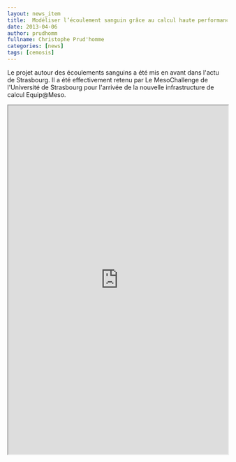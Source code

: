 ```yaml
---
layout: news_item
title:  Modéliser l’écoulement sanguin grâce au calcul haute performance dans L'Actu
date: 2013-04-06
author: prudhomm
fullname: Christophe Prud'homme
categories: [news]
tags: [cemosis]
---
```


Le projet autour des écoulements sanguins a été mis en avant dans l'actu de Strasbourg. Il a été effectivement retenu par Le MesoChallenge de l'Université de Strasbourg
pour l'arrivée de la nouvelle infrastructure de calcul Equip@Meso.

<iframe src="http://www.lactu.unistra.fr/index.php?id=15893#c71961" width="100%" height="800"></iframe>